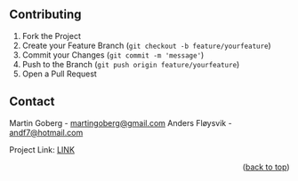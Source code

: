 ## Contributing

1. Fork the Project
2. Create your Feature Branch (`git checkout -b feature/yourfeature`)
3. Commit your Changes (`git commit -m 'message'`)
4. Push to the Branch (`git push origin feature/yourfeature`)
5. Open a Pull Request

<!-- CONTACT -->
## Contact

Martin Goberg - martingoberg@gmail.com
Anders Fløysvik - andf7@hotmail.com

Project Link: [LINK](https://github.com/mgoberg/javainvmanag)

<p align="right">(<a href="#readme-top">back to top</a>)</p>



